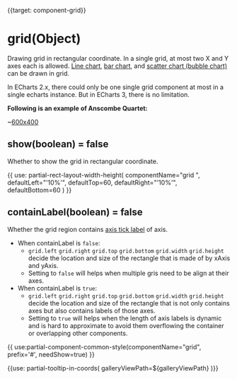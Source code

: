 
{{target: component-grid}}

# grid(Object)

Drawing grid in rectangular coordinate. In a single grid, at most two X and Y axes each is allowed. [Line chart](~series-line), [bar chart](~series-bar), and [scatter chart (bubble chart)](~series-scatter) can be drawn in grid.

In ECharts 2.x, there could only be one single grid component at most in a single echarts instance. But in ECharts 3, there is no limitation.

**Following is an example of Anscombe Quartet:**

~[600x400](${galleryViewPath}scatter-anscombe-quartet&edit=1&reset=1)

## show(boolean) = false

Whether to show the grid in rectangular coordinate.

{{ use: partial-rect-layout-width-height(
    componentName="grid ",
    defaultLeft="'10%'",
    defaultTop=60,
    defaultRight="'10%'",
    defaultBottom=60
) }}

## containLabel(boolean) = false

Whether the grid region contains [axis tick label](~yAxis.axisLabel) of axis.

+ When containLabel is `false`:
    + `grid.left` `grid.right` `grid.top` `grid.bottom` `grid.width` `grid.height` decide the location and size of the rectangle that is made of by xAxis and yAxis.
    + Setting to `false` will helps when multiple gris need to be align at their axes.
+ When containLabel is `true`:
    + `grid.left` `grid.right` `grid.top` `grid.bottom` `grid.width` `grid.height` decide the location and size of the rectangle that is not only contains axes but also contains labels of those axes.
    + Setting to `true` will helps when the length of axis labels is dynamic and is hard to approximate to avoid them overflowing the container or overlapping other components.

{{ use:partial-component-common-style(componentName="grid", prefix='#', needShow=true) }}

{{use: partial-tooltip-in-coords(
    galleryViewPath=${galleryViewPath}
)}}